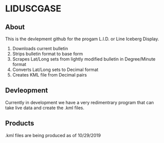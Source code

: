 # LIDUSCGASE

## About
This is the devlepment github for the progam L.I.D. or Line Iceberg Display. 

1) Downloads current bulletin
2) Strips bulletin format to base form
3) Scrapes Lat/Long sets from lightly modified bulletin in Degree/Minute format
4) Converts Lat/Long sets to Decimal format
5) Creates KML file from Decimal pairs

## Devleopment
Currently in development we have a very redimentrary program that can take live data and create the .kml files.
## Products
.kml files are being produced as of 10/29/2019
